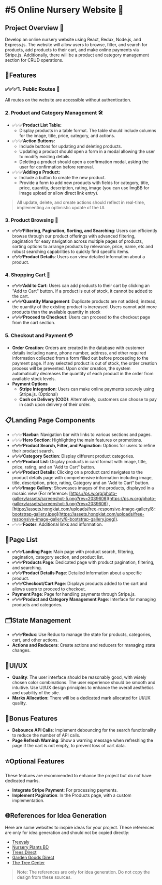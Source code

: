 # #5 Online Nursery Website 🌱

## Project Overview 🌱

Develop an online nursery website using React, Redux, Node.js, and Express.js. The website will allow users to browse, filter, and search for products, add products to their cart, and make online payments via Stripe.js. Additionally, there will be a product and category management section for CRUD operations.

## 🌟Features

### ✅✅✅1\. Public Routes 🚀

All routes on the website are accessible without authentication.

### 2\. Product and Category Management 🛠️

*   ✅✅✅**Product List Table:**
    *   Display products in a table format. The table should include columns for the image, title, price, category, and actions.
*   ✅✅✅**Action Buttons:**
    *   Include buttons for updating and deleting products.
    *   Updating a product should open a form in a modal allowing the user to modify existing details.
    *   Deleting a product should open a confirmation modal, asking the user for confirmation before removal.
*   ✅✅✅**Adding a Product:**
    *   Include a button to create the new product.
    *   Provide a form to add new products with fields for category, title, price, quantity, description, rating, image (you can use ImgBB for image upload or allow direct link entry).

> All update, delete, and create actions should reflect in real-time, implementing an optimistic update of the UI.
### 3\. Product Browsing 🌿

- **✅✅✅Filtering, Pagination, Sorting, and Searching**: Users can efficiently browse through our product offerings with advanced filtering, pagination for easy navigation across multiple pages of products, sorting options to arrange products by relevance, price, name, etc and robust searching capabilities to quickly find specific items.
- **✅✅✅Product Details**: Users can view detailed information about a product.

### 4\. Shopping Cart 🛒

- **✅✅✅Add to Cart**: Users can add products to their cart by clicking an "Add to Cart" button. If a product is out of stock, it cannot be added to the cart.
- **✅✅✅Quantity Management**: Duplicate products are not added; instead, the quantity of the existing product is increased. Users cannot add more products than the available quantity in stock
- **✅✅✅Proceed to Checkout**: Users can proceed to the checkout page from the cart section.

### 5\. Checkout and Payment 💳

- **Order Creation**: Orders are created in the database with customer details including name, phone number, address, and other required information collected from a form filled out before proceeding to the payment page. If any selected product is out of stock, the order creation process will be prevented. Upon order creation, the system automatically decreases the quantity of each product in the order from available stock levels.
- **Payment Options**
  - **Stripe Integration**: Users can make online payments securely using Stripe.js. (Optional)
  - **Cash on Delivery (COD)**: Alternatively, customers can choose to pay in cash upon delivery of their order.

  

## 📋Landing Page Components

- ✅✅✅**Navbar**: Navigation bar with links to various sections and pages.
- ✅✅✅**Hero Section**: Highlighting the main features or promotions.
- **✅✅✅Product Search, Filter, and Pagination**: Options for users to refine their product search.
- **✅✅✅Category Section**: Display different product categories.
- **✅✅✅Product List**: Display products in card format with image, title, price, rating, and an "Add to Cart" button.
- **✅✅✅Product Details**: Clicking on a product card navigates to the product details page with comprehensive information including image, title, description, price, rating, Category and an "Add to Cart" button.
- **✅✅✅Image Gallery**: Showcases images of the products, displayed in a mosaic view (For reference: [https://ps.w.org/photo-gallery/assets/screenshot-5.png?rev=2039606](https://ps.w.org/photo-gallery/assets/screenshot-5.png?rev=2039606) , [https://assets.hongkiat.com/uploads/free-responsive-image-gallery/8-bootstrap-gallery.jpeg](https://assets.hongkiat.com/uploads/free-responsive-image-gallery/8-bootstrap-gallery.jpeg)).
- ✅✅✅**Footer**: Additional links and information.

## 📑Page List

- **✅✅✅Landing Page**: Main page with product search, filtering, pagination, category section, and product list.
- **✅✅✅Products Page**: Dedicated page with product pagination, filtering, and searching.
- **✅✅✅Product Details Page**: Detailed information about a specific product.
- **✅✅✅Checkout/Cart Page**: Displays products added to the cart and allows users to proceed to checkout.
- **Payment Page**: Page for handling payments through Stripe.js.
- **✅✅✅Product and Category Management Page**: Interface for managing products and categories.

## 🗂️State Management

- **✅✅✅Redux**: Use Redux to manage the state for products, categories, cart, and other actions.
- **Actions and Reducers**: Create actions and reducers for managing state changes.

## 🎨UI/UX

- **Quality**: The user interface should be reasonably good, with wisely chosen color combinations. The user experience should be smooth and intuitive. Use UI/UX design principles to enhance the overall aesthetics and usability of the site.
- **Marks Allocation**: There will be a dedicated mark allocated for UI/UX quality.

## 🎁Bonus Features

- **Debounce API Calls**: Implement debouncing for the search functionality to reduce the number of API calls.
- **Page Refresh Warning**: Show a warning message when refreshing the page if the cart is not empty, to prevent loss of cart data.

## ⭐Optional Features

These features are recommended to enhance the project but do not have dedicated marks.

- **Integrate Stripe Payment**: For processing payments.
- **Implement Pagination**: In the Products page, with a custom implementation.

## 🌐References for Idea Generation

Here are some websites to inspire ideas for your project. These references are only for idea generation and should not be copied directly:

- [Treevaly](https://treevaly.com/)
- [Nursery Plants BD](https://nurseryplantsbd.com/)
- [Trees Direct](https://treesdirect.co.uk/)
- [Garden Goods Direct](https://gardengoodsdirect.com/)
- [The Tree Center](https://www.thetreecenter.com/)

> Note: The references are only for idea generation. Do not copy the design from these sources.